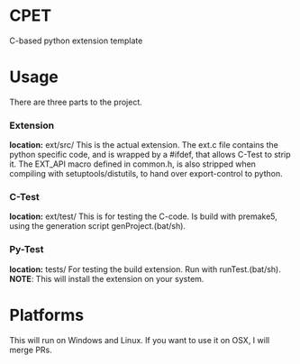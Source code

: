 # CPET
C-based python extension template

# Usage
There are three parts to the project.

### Extension
**location:** ext/src/
This is the actual extension.
The ext.c file contains the python specific code, and is wrapped by a #ifdef, that allows C-Test to strip it.
The EXT_API macro defined in common.h, is also stripped when compiling with setuptools/distutils, to hand over export-control to python.

### C-Test
**location:** ext/test/
This is for testing the C-code.
Is build with premake5, using the generation script genProject.(bat/sh).

### Py-Test
**location:** tests/
For testing the build extension.
Run with runTest.(bat/sh). **NOTE**: This will install the extension on your system.


# Platforms
This will run on Windows and Linux.
If you want to use it on OSX, I will merge PRs.
